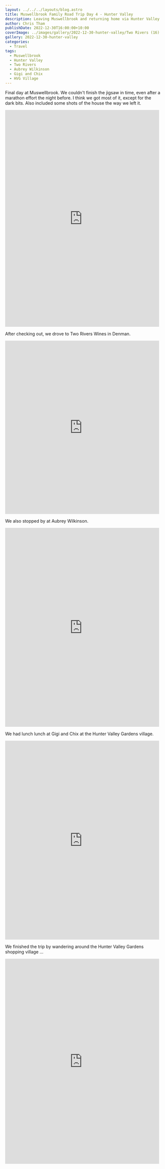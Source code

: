 ```yaml
---
layout: ../../../layouts/blog.astro
title: Muswellbrook Family Road Trip Day 4 - Hunter Valley
description: Leaving Muswellbrook and returning home via Hunter Valley
author: Chris Tham
publishDate: 2022-12-30T16:00:00+10:00
coverImage: ../images/gallery/2022-12-30-hunter-valley/Two Rivers (16).jpeg
gallery: 2022-12-30-hunter-valley
categories:
  - Travel
tags:
  - Muswellbrook
  - Hunter Valley
  - Two Rivers
  - Aubrey Wilkinson
  - Gigi and Chix
  - HVG Village
---
```


Final day at Muswellbrook. We couldn't finish the jigsaw in time, even after a marathon effort the night before. I think we got most of it, except for the dark bits. Also included some shots of the house the way we left it.

<iframe src="https://www.facebook.com/plugins/post.php?href=https%3A%2F%2Fwww.facebook.com%2Fchris1.tham%2Fposts%2Fpfbid02rDcxbGsKaAswXmvpjBdNJjguPXBQPxTgPhmfdQ312xKWFmxd9U8z9SzWc9mjs6gLl&show_text=true&width=500" width="500" height="703" style="border:none;overflow:hidden" scrolling="no" frameborder="0" allowfullscreen="true" allow="autoplay; clipboard-write; encrypted-media; picture-in-picture; web-share"></iframe>

After checking out, we drove to Two Rivers Wines in Denman.

<iframe src="https://www.facebook.com/plugins/post.php?href=https%3A%2F%2Fwww.facebook.com%2Fchris1.tham%2Fposts%2Fpfbid0uKARPgYyF8HZp1N227u5whLnc4mxvsPKBSttkcWh3GX1hmdAH7wL9QuWd8UEf9Lhl&show_text=true&width=500" width="500" height="562" style="border:none;overflow:hidden" scrolling="no" frameborder="0" allowfullscreen="true" allow="autoplay; clipboard-write; encrypted-media; picture-in-picture; web-share"></iframe>

We also stopped by at Aubrey Wilkinson.

<iframe src="https://www.facebook.com/plugins/post.php?href=https%3A%2F%2Fwww.facebook.com%2Fchris1.tham%2Fposts%2Fpfbid0QMjHBpbewEpuF8J1RVSp3pwCH3nn1vL6PbBY5iFTfURQtx2HzqF6gzbZ9K5MYwdMl&show_text=true&width=500" width="500" height="645" style="border:none;overflow:hidden" scrolling="no" frameborder="0" allowfullscreen="true" allow="autoplay; clipboard-write; encrypted-media; picture-in-picture; web-share"></iframe>

We had lunch lunch at Gigi and Chix at the Hunter Valley Gardens village.

<iframe src="https://www.facebook.com/plugins/post.php?href=https%3A%2F%2Fwww.facebook.com%2Fchris1.tham%2Fposts%2Fpfbid0TydawMCVGBTCD9REGgpw8791cgR2VkAAvhZeJaaFS2j6VAjPzHDf412deYTVuyShl&show_text=true&width=500" width="500" height="645" style="border:none;overflow:hidden" scrolling="no" frameborder="0" allowfullscreen="true" allow="autoplay; clipboard-write; encrypted-media; picture-in-picture; web-share"></iframe>

We finished the trip by wandering around the Hunter Valley Gardens shopping village ...

<iframe src="https://www.facebook.com/plugins/post.php?href=https%3A%2F%2Fwww.facebook.com%2Fchris1.tham%2Fposts%2Fpfbid0JLoZ8JDio7MyXFTg5CQHYgWLPFi9sQic17yWNH4ztUhLEx3VVjT8exqhxVTZr5tnl&show_text=true&width=500" width="500" height="665" style="border:none;overflow:hidden" scrolling="no" frameborder="0" allowfullscreen="true" allow="autoplay; clipboard-write; encrypted-media; picture-in-picture; web-share"></iframe>
